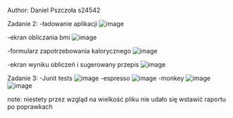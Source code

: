 Author: Daniel Pszczoła s24542

Zadanie 2:
-ładowanie aplikacji
![image](https://github.com/user-attachments/assets/2addc532-58b9-421d-938e-2bebc2916e21)

-ekran obliczania bmi
![image](https://github.com/user-attachments/assets/d04b46b0-3e09-4911-bfe8-e031191207b5)

-formularz zapotrzebowania kalorycznego
![image](https://github.com/user-attachments/assets/80db62d0-44f3-41d8-a63a-a5644cf563f4)

-ekran wyniku obliczeń i sugerowany przepis
![image](https://github.com/user-attachments/assets/5acaaf55-cfca-4e85-ab3a-920b24d8bfe7)

Zadanie 3:
-Junit tests
![image](https://github.com/user-attachments/assets/67be93ca-9137-48f9-ba8b-416a7eda0377)
-espresso
![image](https://github.com/user-attachments/assets/7e7d769a-faad-4be9-a7ce-cda18d1a2274)
-monkey
![image](https://github.com/user-attachments/assets/f0bf6cd5-a728-45bc-ae13-c1427aa07105)
![image](https://github.com/user-attachments/assets/dbacbf38-7c72-4b32-b68f-2dabf71cd39c)

note:
niestety przez wzgląd na wielkość pliku nie udało się wstawić raportu po poprawkach
